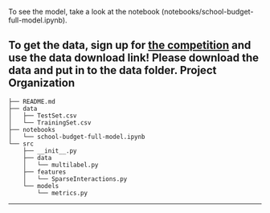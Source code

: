 To see the model, take a look at the notebook (notebooks/school-budget-full-model.ipynb).

To get the data, sign up for [the competition](https://www.drivendata.org/competitions/46/box-plots-for-education-reboot/) and use the data download link!
Please download the data and put in to the data folder.
Project Organization
------------

    
    ├── README.md   
    ├── data 
    │   ├── TestSet.csv
    │   └── TrainingSet.csv
    ├── notebooks
    │   └── school-budget-full-model.ipynb
    └── src
        ├── __init__.py
        ├── data
        │   └── multilabel.py
        ├── features
        │   └── SparseInteractions.py
        └── models
            └── metrics.py

--------
